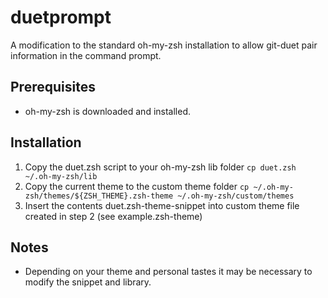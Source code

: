 # duetprompt
A modification to the standard oh-my-zsh installation to allow git-duet pair information in the command prompt.
## Prerequisites
- oh-my-zsh is downloaded and installed.
## Installation
1. Copy the duet.zsh script to your oh-my-zsh lib folder
    `cp duet.zsh ~/.oh-my-zsh/lib`
2. Copy the current theme to the custom theme folder
    `cp ~/.oh-my-zsh/themes/${ZSH_THEME}.zsh-theme ~/.oh-my-zsh/custom/themes`
3. Insert the contents duet.zsh-theme-snippet into custom theme file created in step 2
    (see example.zsh-theme)
## Notes
- Depending on your theme and personal tastes it may be necessary to modify the snippet and library.

